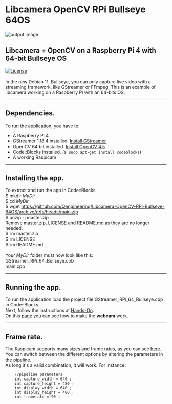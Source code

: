 # Libcamera OpenCV RPi Bullseye 64OS
![output image]( https://qengineering.eu/images/CameraWall.webp )<br/>
## Libcamera + OpenCV on a Raspberry Pi 4 with 64-bit Bullseye OS
[![License](https://img.shields.io/badge/License-BSD%203--Clause-blue.svg)](https://opensource.org/licenses/BSD-3-Clause)<br/><br/>
In the new Debian 11, Bullseye, you can only capture live video with a streaming framework, like GStreamer or FFmpeg. This is an example of libcamera working on a Raspberry Pi with an 64-bits OS.<br/>

------------

## Dependencies.<br/>
To run the application, you have to:
- A Raspberry Pi 4. 
- GStreamer 1.18.4 installed. [Install GStreamer](https://qengineering.eu/install-gstreamer-1.18-on-raspberry-pi-4.html) <br/>
- OpenCV 64 bit installed. [Install OpenCV 4.5](https://qengineering.eu/install-opencv-4.5-on-raspberry-64-os.html) <br/>
- Code::Blocks installed. (```$ sudo apt-get install codeblocks```)
- A working Raspicam

------------

## Installing the app.
To extract and run the app in Code::Blocks <br/>
$ mkdir *MyDir* <br/>
$ cd *MyDir* <br/>
$ wget https://github.com/Qengineering/Libcamera-OpenCV-RPi-Bullseye-64OS/archive/refs/heads/main.zip <br/>
$ unzip -j master.zip <br/>
Remove master.zip, LICENSE and README.md as they are no longer needed. <br/> 
$ rm master.zip <br/>
$ rm LICENSE <br/>
$ rm README.md <br/> <br/>
Your *MyDir* folder must now look like this: <br/> 
GStreamer_RPi_64_Bullseye.cpb <br/>
main.cpp <br/>

------------

## Running the app.
To run the application load the project file GStreamer_RPi_64_Bullseye.cbp in Code::Blocks.<br/> 
Next, follow the instructions at [Hands-On](https://qengineering.eu/deep-learning-examples-on-raspberry-32-64-os.html#HandsOn).<br/>
On this [page](https://qengineering.eu/install-gstreamer-1.18-on-raspberry-pi-4.html) you can see how to make the **webcam** work.

------------

## Frame rate.
The Raspicam supports many sizes and frame rates, as you can see [here](https://www.raspberrypi.org/documentation/raspbian/applications/camera.md).<br/>
You can switch between the different options by altering the parameters in the pipeline.<br/>
As long it's a valid combination, it will work. For instance:<br/>
```
    //pipeline parameters
    int capture_width = 640 ;
    int capture_height = 480 ;
    int display_width = 640 ;
    int display_height = 480 ;
    int framerate = 90 ;
```
